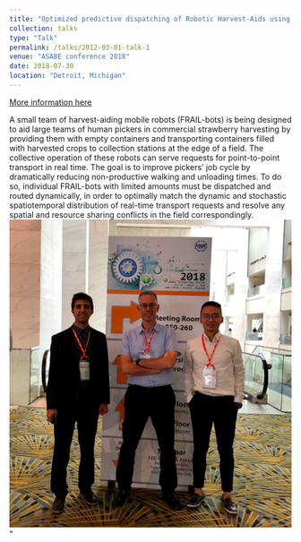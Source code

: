 ```yaml
---
title: "Optimized predictive dispatching of Robotic Harvest-Aids using Multiple Scenario Approach"
collection: talks
type: "Talk"
permalink: /talks/2012-03-01-talk-1
venue: "ASABE conference 2018"
date: 2018-07-30
location: "Detroit, Michigan"
---
```

[More information here](https://www.asabe.org/Event-Detail/2018-annual-international-meeting)

A small team of harvest-aiding mobile robots (FRAIL-bots) is being designed to aid large teams of human pickers in commercial strawberry harvesting by providing them with empty containers and transporting containers filled with harvested crops to collection stations at the edge of a field. The collective operation of these robots can serve requests for point-to-point transport in real time. The goal is to improve pickers’ job cycle by dramatically reducing non-productive walking and unloading times. To do so, individual FRAIL-bots with limited amounts must be dispatched and routed dynamically, in order to optimally match the dynamic and stochastic spatiotemporal distribution of real-time transport requests and resolve any spatial and resource sharing conflicts in the field correspondingly.<br/><img src='/images/ASABE_2018.png'>"
